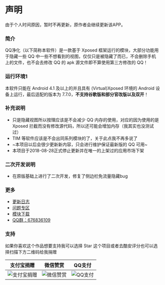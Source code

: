 # 声明

由于个人时间原因，暂时不再更新，原作者会继续更新该APP。

### 简介

QQ净化（以下简称本软件）是一款基于 Xposed 框架运行的模块，大部分功能用于隐藏一些 QQ 中一些不想看到的视图，仅仅只是被隐藏了而已，不会删除手机上的文件，也不会去修改 QQ 的 apk 源文件即不算使用第三方修改的 QQ！

### 运行环境1

本软件只能在 Android 4.1 及以上的并且具有 (Virtual)Xposed 环境的 Android 设备上运行，最后适配的版本为 7.7.0，**不支持谷歌版和部分官改版以及双开**！

### 补充说明

* 只是隐藏视图所以按理应该是不会减少 QQ 内存的使用，对应的因为使用的是 Xposed 拦截而没有修改源代码，所以还可能会增加内存（我其实也没测试过）
* TIM 等软件应该是不会出同系列模块的了，关于此点我不再多说了
* ~本项目以后会很少更新新内容，只会进行维护保证最新版的 QQ 可用~
* 本项目于2018-08-28正式停止更新并在唯一的上架过的应用市场下架

### 二次开发说明

* 在原版基础上进行了二次开发，修复了侧边栏免流量隐藏bug

### 更多

* [更新日志](/Log.md)
* [问题专区](/Bug.md)
* [模块下载](https://www.coolapk.com/apk/179983)
* [QQ群：676836109](https://jq.qq.com/?_wv=1027&k=56uHPQ9)

### 支持

如果你喜欢这个作品想要支持我可以选择 Star 这个项目或者去酷安评分也可以选择扫描下方二维码给我捐赠

支付宝捐赠                     | 微信赞赏                   | QQ支付
---------------------------- | ------------------------ | ---------------------- 
![支付宝捐赠](/img/alipay.jpg) | ![微信赞赏](/img/vxin.png) | ![QQ支付](/img/qq.png)
